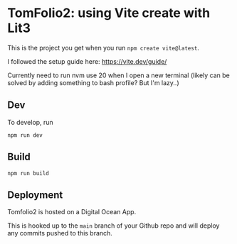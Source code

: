 # TomFolio2: using Vite create with Lit3

This is the project you get when you run `npm create vite@latest`.

I followed the setup guide here: https://vite.dev/guide/

Currently need to run nvm use 20 when I open a new terminal (likely can be solved by adding something to bash profile? But I'm lazy..)

## Dev

To develop, run

`npm run dev`

## Build

`npm run build`

## Deployment

Tomfolio2 is hosted on a Digital Ocean App.

This is hooked up to the `main` branch of your Github repo and will deploy any commits pushed to this branch.
